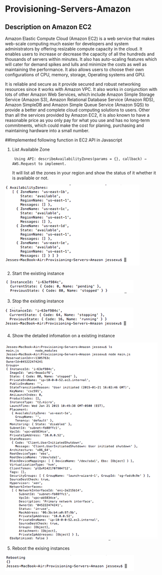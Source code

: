 # Provisioning-Servers-Amazon
## Description on Amazon EC2
Amazon Elastic Compute Cloud (Amazon EC2) is a web service that makes web-scale computing much easier for developers and system administrators by offering resizable compute capacity in the cloud. It enables users to increase or decrease the capacity of all the hundreds and thousands of servers within minutes. It also has auto-scaling features which will cater for demand spikes and lulls and minimize the costs as well as maintaining the performance. It also allows users to choose their own configurations of CPU, memory, storage, Operating systems and GPU.
  
  It is reliable and secure as it provide secured and robust networking resources since it works with Amazon VPC. It also works in conjunction with lots of other Amazon Web Services, which include  Amazon Simple Storage Service (Amazon S3), Amazon Relational Database Service (Amazon RDS), Amazon SimpleDB and Amazon Simple Queue Service (Amazon SQS) to provide a better and complete cloud computing solutions to users. Other than all the services provided by Amazon EC2, it is also known to have a reasonable price as you only pay for what you use and has no long-term commitments, which could make the cost for planing, purchasing and maintaining hardware into a small number.

##Implemented following function in EC2 API in Javascript

1. List Available Zone

		Using API: describeAvailabilityZones(params = {}, callback) ⇒ AWS.Request to implement.
	It will list all the zones in your region and show the status of it whether it is available or not.

  <img src="img/listZone.png"/>

2. Start the existing instance

  <img src="img/startInstance.png"/>

3. Stop the existing instance

  <img src="img/stopInstance.png"/>

4. Show the detailed infomation on a existing instance

  <img src="img/describeInstance.png"/>

5. Reboot the exising instances

  <img src="img/rebootInstance.png"/>
